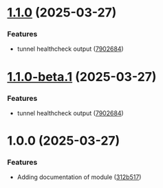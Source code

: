 # [1.1.0](https://github.com/MonsieurDahlstrom/tf-azure-cloudflared/compare/v1.0.0...v1.1.0) (2025-03-27)


### Features

* tunnel healthcheck output ([7902684](https://github.com/MonsieurDahlstrom/tf-azure-cloudflared/commit/7902684ef4c9cb678aaf06a869301f797bec15b9))

# [1.1.0-beta.1](https://github.com/MonsieurDahlstrom/tf-azure-cloudflared/compare/v1.0.0...v1.1.0-beta.1) (2025-03-27)


### Features

* tunnel healthcheck output ([7902684](https://github.com/MonsieurDahlstrom/tf-azure-cloudflared/commit/7902684ef4c9cb678aaf06a869301f797bec15b9))

# 1.0.0 (2025-03-27)


### Features

* Adding documentation of module ([312b517](https://github.com/MonsieurDahlstrom/tf-azure-cloudflared/commit/312b517eee9c2b867be6a3e8c176163f8da57fe7))

